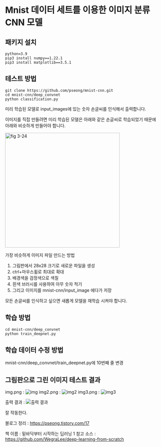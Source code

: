 # Mnist 데이터 세트를 이용한 이미지 분류 CNN 모델  
## 패키지 설치
```
python=3.9
pip3 install numpy==1.22.1
pip3 install matplotlib==3.5.1
```
## 테스트 방법  
```
git clone https://github.com/pseong/mnist-cnn.git
cd mnist-cnn/deep_convnet  
python classification.py  
```
미리 학습된 모델로 input_images에 있는 숫자 손글씨를 인식해서 출력합니다.  

이미지를 직접 만들려면 미리 학습된 모델은 아래와 같은 손글씨로 학습되었기 때문에 아래와 비슷하게 만들어야 합니다.  

<img width="372" alt="fig 3-24" src="https://user-images.githubusercontent.com/76799354/151030971-a6b13e9a-3b26-41df-95a4-3a2f7aae5af9.png">  

가장 비슷하게 이미지 파일 만드는 방법

1. 그림판에서 28x28 크기로 새로운 파일을 생성
2. ctrl+마우스휠로 최대로 확대
3. 배경색을 검정색으로 색칠
4. 흰색 브러시를 사용하여 아무 숫자 적기
5. 그리고 이미지를 mnist-cnn/input_image 에다가 저장

모든 손글씨를 인식하고 싶으면 새롭게 모델을 재학습 시켜야 합니다.  
## 학습 방법
```
cd mnist-cnn/deep_convnet
python train_deepnet.py
```
## 학습 데이터 수정 방법
mnist-cnn/deep_convnet/train_deepnet.py에 10번째 줄 변경  

## 그림판으로 그린 이미지 테스트 결과
img.png : ![img](https://user-images.githubusercontent.com/76799354/151032964-2eea029a-1673-4dcc-a256-3d6cc9f2c99b.png)
img2.png : ![img2](https://user-images.githubusercontent.com/76799354/151032969-ee37a81c-a87b-4944-9591-54a3d89e03e6.png)
img3.png : ![img3](https://user-images.githubusercontent.com/76799354/151032977-be3465b6-b489-4d18-93b2-5b5a981d7573.png)

출력 결과 : ![출력 결과](https://user-images.githubusercontent.com/76799354/151033316-6d38beea-be2b-4a03-bd93-334dfa84faeb.png)

잘 작동한다.  

블로그 정리 : https://pseong.tistory.com/17  

책 이름 : 밑바닥부터 시작하는 딥러닝 1
참고 소스 : https://github.com/WegraLee/deep-learning-from-scratch

